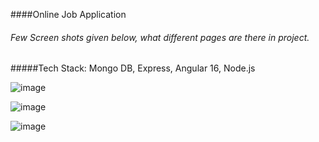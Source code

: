 ####Online Job Application
###### Few Screen shots given below, what different pages are there in project.
#####Tech Stack: Mongo DB, Express, Angular 16, Node.js 

![image](https://github.com/sumannaskar321/Online-Job-Application/assets/60702234/400d04d9-fd78-4360-ad8a-c55740d65e86)

![image](https://github.com/sumannaskar321/Online-Job-Application/assets/60702234/ffcf082b-cfc6-418b-8104-c23a3f525c34)


![image](https://github.com/sumannaskar321/Online-Job-Application/assets/60702234/ff03b156-4aaa-49b7-afcb-cb5c96eed6f1)

